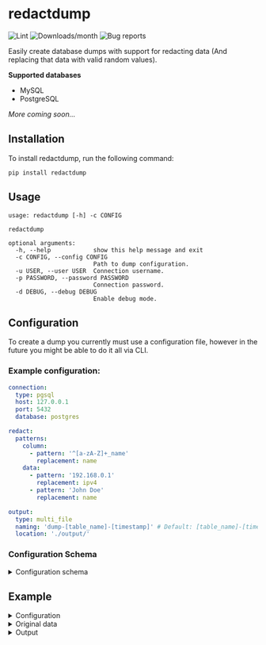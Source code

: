 # redactdump

![Lint](https://github.com/math280h/redactdump/actions/workflows/type-lint.yaml/badge.svg)
![Downloads/month](https://img.shields.io/pypi/dm/redactdump)
![Bug reports](https://img.shields.io/github/issues-search/math280h/redactdump?label=Open%20bug%20reports&query=label%3Abug)

Easily create database dumps with support for redacting data (And replacing that data with valid random values).

**Supported databases**
* MySQL
* PostgreSQL

_More coming soon..._

## Installation

To install redactdump, run the following command:
````shell
pip install redactdump
````

## Usage

```shell
usage: redactdump [-h] -c CONFIG

redactdump

optional arguments:
  -h, --help            show this help message and exit
  -c CONFIG, --config CONFIG
                        Path to dump configuration.
  -u USER, --user USER  Connection username.
  -p PASSWORD, --password PASSWORD
                        Connection password.
  -d DEBUG, --debug DEBUG
                        Enable debug mode.
```

## Configuration

To create a dump you currently must use a configuration file, however in the future you might be able to do it all via CLI.

### Example configuration:
````yaml
connection:
  type: pgsql
  host: 127.0.0.1
  port: 5432
  database: postgres

redact:
  patterns:
    column:
      - pattern: '^[a-zA-Z]+_name'
        replacement: name
    data:
      - pattern: '192.168.0.1'
        replacement: ipv4
      - pattern: 'John Doe'
        replacement: name

output:
  type: multi_file
  naming: 'dump-[table_name]-[timestamp]' # Default: [table_name]-[timestamp]
  location: './output/'
````

### Configuration Schema
<details>
<summary>Configuration schema</summary>

```python
Schema({
    "connection": {
        "type": str,
        "host": str,
        "port": int,
        "database": str,
        Optional("username"): str,
        Optional("password"): str,
    },
    "redact": {
        Optional("columns"): {
            str: [
                {
                    "name": str,
                    "replacement": lambda r: True
                    if r is None or type(r) is str
                    else False,
                }
            ]
        },
        Optional("patterns"): {
            Optional("column"): [
                {
                    "pattern": str,
                    "replacement": lambda r: True
                    if r is None or type(r) is str
                    else False,
                }
            ],
            Optional("data"): [
                {
                    "pattern": str,
                    "replacement": lambda r: True
                    if r is None or type(r) is str
                    else False,
                }
            ],
        },
    },
    "output": {
        "type": lambda t: True if t in ["file", "multi_file"] else False,
        "location": str,
        Optional("naming"): str,
    },
})
```

</details>

## Example

<details>
<summary>Configuration</summary>

```yaml
connection:
  type: pgsql
  host: 127.0.0.1
  port: 5432
  database: postgres

redact:
  patterns:
    column:
      - pattern: '^new_'
        replacement: name
    data:
      - pattern: '6'
        replacement: ipv4

output:
  type: multi_file
  naming: 'dump-[table_name]-[timestamp]'
  location: './output/'
```

</details>
<details>
<summary>Original data</summary>

```text
6,"""John Doe"""
6,"John Doe"
6,"John Doe"
6,John Doe
1,\John Doe
1,--John Doe
12312, John Doe
99,!John Doe
99,(John Doe)
```

</details>
<details>
<summary>Output</summary>

```sql
INSERT INTO table_name VALUES ('189.171.43.59', 'Jessica Stewart');
INSERT INTO table_name VALUES ('142.82.173.253', 'John Pollard');
INSERT INTO table_name VALUES ('1.105.198.167', 'Joshua Warren');
INSERT INTO table_name VALUES ('119.106.193.70', 'Victoria Johnson');
INSERT INTO table_name VALUES (1, 'Ross Nash');
INSERT INTO table_name VALUES (1, 'Tammy Richardson');
INSERT INTO table_name VALUES (12312, 'Shannon Harris');
INSERT INTO table_name VALUES (99, 'Vicki Gonzalez');
INSERT INTO table_name VALUES (99, 'Michelle Ali');
```

</details>
